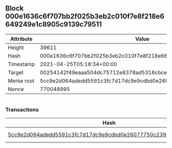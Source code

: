 ## Block 000e1636c6f707bb2f025b3eb2c010f7e8f218e6649249e1c8905c9139c79511

Attribute | Value
--- | ---
Height | 39611
Hash | 000e1636c6f707bb2f025b3eb2c010f7e8f218e6649249e1c8905c9139c79511
Timestamp | 2021-04-25T05:18:34+00:00
Target | 00254142f49eaaa504dc75712e8378ad5316cbcead634704b3734b6271167cc4
Merke root | 5cc9e2d064adedd5591c3fc7d17dc9e9cdbd0e26077750c239e31e67489ef555
Nonce | 770048995

```

```

### Transactions

Hash | Amount
--- | ---
[5cc9e2d064adedd5591c3fc7d17dc9e9cdbd0e26077750c239e31e67489ef555](5cc9e2d064adedd5591c3fc7d17dc9e9cdbd0e26077750c239e31e67489ef555.md) | 10.00000000 SKEPTI 
